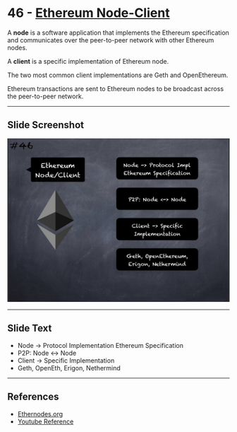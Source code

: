 # 46 - [Ethereum Node-Client](Ethereum%20Node-Client.md)

A **node** is a software application that implements the Ethereum specification and communicates over the peer-to-peer network with other Ethereum nodes. 

A **client** is a specific implementation of Ethereum node. 

The two most common client implementations are Geth and OpenEthereum. 

Ethereum transactions are sent to Ethereum nodes to be broadcast across the peer-to-peer network.

___
## Slide Screenshot
![046.jpg](../../images/1.%20Ethereum%20101/046.jpg)
___
## Slide Text
- Node -> Protocol Implementation Ethereum Specification
- P2P: Node <-> Node
- Client -> Specific Implementation
- Geth, OpenEth, Erigon, Nethermind 

___
## References
-  [Ethernodes.org](https://www.ethernodes.org/)
- [Youtube Reference](https://youtu.be/ltvTIr4K63s?t=383)